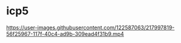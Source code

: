 # icp5


https://user-images.githubusercontent.com/122587063/217997819-56f25967-117f-40c4-ad9b-309ead4f31b9.mp4

